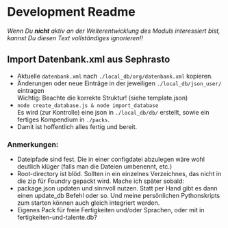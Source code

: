# Development Readme

_Wenn Du **nicht** aktiv an der Weiterentwicklung des Moduls interessiert bist, kannst Du diesen Text vollständiges ignorieren!!_

## Import Datenbank.xml aus Sephrasto

-   Aktuelle `datenbank.xml` nach `./local_db/org/datenbank.xml` kopieren.
-   Änderungen oder neue Einträge in der jeweiligen `./local_db/json_user/` eintragen  
    Wichtig: Beachte die korrekte Struktur! (siehe template.json)
-   `node create_database.js & node import_database`  
    Es wird (zur Kontrolle) eine json in `./local_db/db/` erstellt, sowie ein fertiges Kompendium in `./packs`.
-   Damit ist hoffentlich alles fertig und bereit.

### Anmerkungen:

-   Dateipfade sind fest. Die in einer configdatei abzulegen wäre wohl deutlich klüger (falls man die Dateien umbenennt, etc.)
-   Root-directory ist blöd. Sollten in ein einzelnes Verzeichnes, das nicht in die zip für Foundry gepackt wird. Mache ich später sobald:
-   package.json updaten und sinnvoll nutzen. Statt per Hand gibt es dann einen update_db Befehl oder so. Und meine persönlichen Pythonskripts zum starten können auch gleich integriert werden.
-   Eigenes Pack für freie Fertigkeiten und/oder Sprachen, oder mit in fertigkeiten-und-talente.db?
